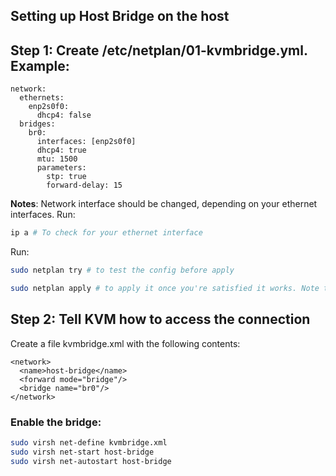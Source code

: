 ## Setting up Host Bridge on the host

## Step 1: Create /etc/netplan/01-kvmbridge.yml. Example:

```text
network:
  ethernets:
    enp2s0f0:
      dhcp4: false
  bridges:
    br0:
      interfaces: [enp2s0f0]
      dhcp4: true
      mtu: 1500
      parameters:
        stp: true
        forward-delay: 15
```

<b>Notes</b>: Network interface should be changed, depending on your ethernet interfaces. Run:

```bash
ip a # To check for your ethernet interface
```

Run:

```bash
sudo netplan try # to test the config before apply
```

```bash
sudo netplan apply # to apply it once you're satisfied it works. Note that changing a network config over ssh may not be a good idea.
```

## Step 2: Tell KVM how to access the connection

Create a file kvmbridge.xml with the following contents:
```text
<network>
  <name>host-bridge</name>
  <forward mode="bridge"/>
  <bridge name="br0"/>
</network>
```

### Enable the bridge:

```bash
sudo virsh net-define kvmbridge.xml
sudo virsh net-start host-bridge
sudo virsh net-autostart host-bridge
```